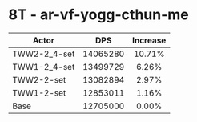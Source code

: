 # 8T - ar-vf-yogg-cthun-me
| Actor | DPS | Increase |
|---|:---:|:---:|
|TWW2-2_4-set|14065280|10.71%|
|TWW1-2_4-set|13499729|6.26%|
|TWW2-2-set|13082894|2.97%|
|TWW1-2-set|12853011|1.16%|
|Base|12705000|0.00%|
